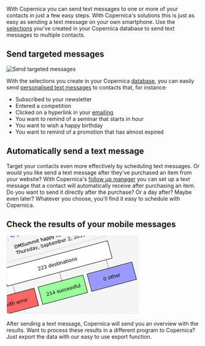 With Copernica you can send text messages to one or more of your
contacts in just a few easy steps. With Copernica's solutions this is
just as easy as sending a text message on your own smartphone. Use the
[selections](./define-target-groups-with-selections.en.md "Segment using selections")
you've created in your Copernica database to send text messages to
multiple contacts.

Send targeted messages
----------------------

![Send targeted
messages](Copernicacom/send-mobile-text-message-thumb.png "Send targeted messages")

With the selections you create in your Copernica
[database](./creating-your-own-databases.en.md "Creating your own database"),
you can easily send [personalised text messages](./create-your-text-message.en.md "Create")
to contacts that, for instance:

-   Subscribed to your newsletter
-   Entered a competition
-   Clicked on a hyperlink in your [emailing](./emailings.en.md "Emailings")
-   You want to remind of a seminar that starts in hour
-   You want to wish a happy birthday
-   You want to remind of a promotion that has almost expired

Automatically send a text message
---------------------------------

Target your contacts even more effectively by scheduling text messages.
Or would you like send a text message after they've purchased an item
from your website? With Copernica's [follow up manager](./automate-your-campaigns.en.md "Automate your campaigns")
you can set up a text message that a contact will automatically receive
after purchasing an item. Do you want to send it directly after the
purchase? Or a day after? Maybe even later? Whatever you choose, you'll
find it easy to schedule with Copernica.

Check the results of your mobile messages
-----------------------------------------

![Check the results of your mobile mailing](images/mobile-text-message-statistics-thumb.png "Check the results of your mobile mailing")

After sending a text message, Copernica will send you an overview with
the results. Want to process these results in a different program to
Copernica? Just export the data with our easy to use export function.
